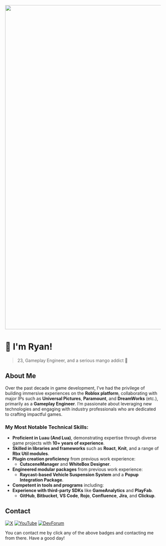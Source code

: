 <img src="https://github.com/RyanChang25/RyanChang25/assets/56273820/0c2e7a07-5719-4f72-a0d5-0a46b294c96b" width="1048">

# :wave: I'm Ryan!

> 23, Gameplay Engineer, and a serious mango addict 🥭

## About Me

Over the past decade in game development, I’ve had the privilege of building immersive experiences on the **Roblox platform**, collaborating with major IPs such as **Universal Pictures**, **Paramount**, and **DreamWorks** (etc.), primarily as a **Gameplay Engineer**. I’m passionate about leveraging new technologies and engaging with industry professionals who are dedicated to crafting impactful games. 

### My Most Notable Technical Skills:

- **Proficient in Luau (And Lua)**, demonstrating expertise through diverse game projects with **10+ years of experience**.
- **Skilled in libraries and frameworks** such as **Roact**, **Knit**, and a range of **Rbx Util modules**.
- **Plugin creation proficiency** from previous work experience:
  - **CutsceneManager** and **WhiteBox Designer**.
- **Engineered modular packages** from previous work experience:
  - **Raycast-based Vehicle Suspension System** and a **Popup Integration Package**.
- **Competent in tools and programs** including:
- **Experience with third-party SDKs** like **GameAnalytics** and **PlayFab**.
  - **GitHub**, **Bitbucket**, **VS Code**, **Rojo**, **Confluence**, **Jira**, and **Clickup**.

## Contact

[![X](https://img.shields.io/badge/X-black?logo=x&logoColor=white&style=for-the-badge)](https://twitter.com/Ryanisawesome25)
[![YouTube](https://img.shields.io/badge/youtube-ff0000?logo=youtube&logoColor=white&style=for-the-badge)](https://www.youtube.com/channel/UC2FwZHMBgVPL4-abTm8qN5g)
[![DevForum](https://img.shields.io/badge/DevForum-00a0ff?logo=robloxstudio&logoColor=white&style=for-the-badge)](https://devforum.roblox.com/u/ryanisawesome25)

You can contact me by click any of the above badges and contacting me from there. Have a good day!
